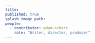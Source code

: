 ```yaml
---
title: 
published: true
splash_image_path:
people:
  - contributor: adam-scherr
    role: "Writer, director, producer"
---
```

